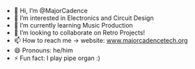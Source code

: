 - 👋 Hi, I’m @MajorCadence
- 👀 I’m interested in Electronics and Circuit Design
- 🌱 I’m currently learning Music Production
- 💞️ I’m looking to collaborate on Retro Projects!
- 📫 How to reach me -> website: www.majorcadencetech.org
- 😄 Pronouns: he/him
- ⚡ Fun fact: I play pipe organ :)

<!---
MajorCadence/MajorCadence is a ✨ special ✨ repository because its `README.md` (this file) appears on your GitHub profile.
You can click the Preview link to take a look at your changes.
--->
